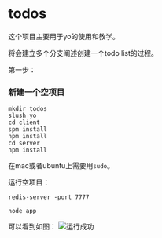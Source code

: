 # todos

这个项目主要用于yo的使用和教学。

将会建立多个分支阐述创建一个todo list的过程。

第一步：

### 新建一个空项目
```
mkdir todos
slush yo
cd client
spm install
npm install
cd server
npm install
```
在mac或者ubuntu上需要用`sudo`。

运行空项目：
```
redis-server -port 7777

node app
```
可以看到如图：
![运行成功](http://7mj4k1.com1.z0.glb.clouddn.com/0416BFD2-66BD-4DAA-9246-33ED700FDCE1.png)

